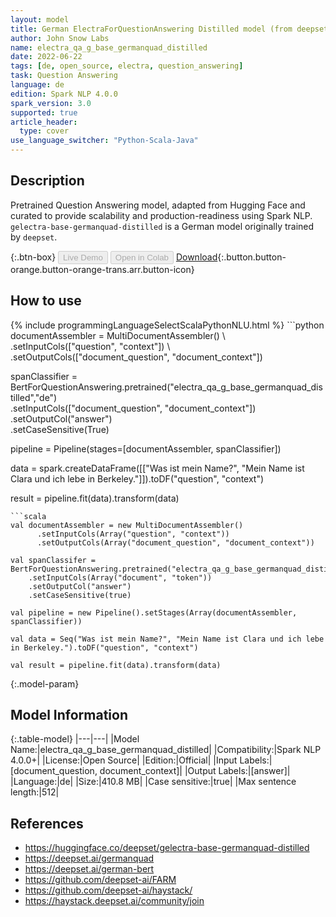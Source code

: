 ```yaml
---
layout: model
title: German ElectraForQuestionAnswering Distilled model (from deepset)
author: John Snow Labs
name: electra_qa_g_base_germanquad_distilled
date: 2022-06-22
tags: [de, open_source, electra, question_answering]
task: Question Answering
language: de
edition: Spark NLP 4.0.0
spark_version: 3.0
supported: true
article_header:
  type: cover
use_language_switcher: "Python-Scala-Java"
---
```


## Description

Pretrained Question Answering model, adapted from Hugging Face and curated to provide scalability and production-readiness using Spark NLP. `gelectra-base-germanquad-distilled` is a German model originally trained by `deepset`.

{:.btn-box}
<button class="button button-orange" disabled>Live Demo</button>
<button class="button button-orange" disabled>Open in Colab</button>
[Download](https://s3.amazonaws.com/auxdata.johnsnowlabs.com/public/models/electra_qa_g_base_germanquad_distilled_de_4.0.0_3.0_1655921806755.zip){:.button.button-orange.button-orange-trans.arr.button-icon}

## How to use



<div class="tabs-box" markdown="1">
{% include programmingLanguageSelectScalaPythonNLU.html %}
```python
documentAssembler = MultiDocumentAssembler() \
    .setInputCols(["question", "context"]) \
    .setOutputCols(["document_question", "document_context"])

spanClassifier = BertForQuestionAnswering.pretrained("electra_qa_g_base_germanquad_distilled","de") \
    .setInputCols(["document_question", "document_context"]) \
    .setOutputCol("answer")\
    .setCaseSensitive(True)
    
pipeline = Pipeline(stages=[documentAssembler, spanClassifier])

data = spark.createDataFrame([["Was ist mein Name?", "Mein Name ist Clara und ich lebe in Berkeley."]]).toDF("question", "context")

result = pipeline.fit(data).transform(data)
```
```scala
val documentAssembler = new MultiDocumentAssembler() 
      .setInputCols(Array("question", "context")) 
      .setOutputCols(Array("document_question", "document_context"))
 
val spanClassifer = BertForQuestionAnswering.pretrained("electra_qa_g_base_germanquad_distilled","de") 
    .setInputCols(Array("document", "token")) 
    .setOutputCol("answer")
    .setCaseSensitive(true)

val pipeline = new Pipeline().setStages(Array(documentAssembler, spanClassifier))

val data = Seq("Was ist mein Name?", "Mein Name ist Clara und ich lebe in Berkeley.").toDF("question", "context")

val result = pipeline.fit(data).transform(data)
```
</div>

{:.model-param}
## Model Information

{:.table-model}
|---|---|
|Model Name:|electra_qa_g_base_germanquad_distilled|
|Compatibility:|Spark NLP 4.0.0+|
|License:|Open Source|
|Edition:|Official|
|Input Labels:|[document_question, document_context]|
|Output Labels:|[answer]|
|Language:|de|
|Size:|410.8 MB|
|Case sensitive:|true|
|Max sentence length:|512|

## References

- https://huggingface.co/deepset/gelectra-base-germanquad-distilled
- https://deepset.ai/germanquad
- https://deepset.ai/german-bert
- https://github.com/deepset-ai/FARM
- https://github.com/deepset-ai/haystack/
- https://haystack.deepset.ai/community/join